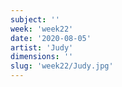 ```yaml
---
subject: ''
week: 'week22'
date: '2020-08-05'
artist: 'Judy'
dimensions: ''
slug: 'week22/Judy.jpg'
---
```

